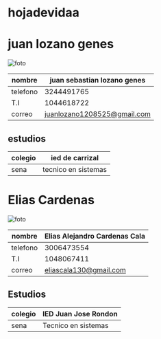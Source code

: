 # hojadevidaa
# juan lozano genes
![foto](https://user-images.githubusercontent.com/126480893/221584433-596afa0b-4682-479a-ada3-6448fb843126.jpg)

|nombre | juan sebastian lozano genes |
|---|---|
|telefono | 3244491765 |
|T.I | 1044618722 |
|correo | juanlozano1208525@gmail.com | 

## estudios
|colegio | ied de carrizal |
|---|---|
|sena | tecnico en sistemas |


# Elias Cardenas

![foto](https://user-images.githubusercontent.com/126480893/221585146-46be7608-1c6a-4a8d-bcfa-103d13cd866b.jpg)

|nombre | Elias Alejandro Cardenas Cala |
|---|---|
|telefono | 3006473554 |
|T.I | 1048067411 |
|correo | eliascala130@gmail.com |

## Estudios 
|colegio | IED Juan Jose Rondon |
|---|---|
|sena | Tecnico en sistemas |
